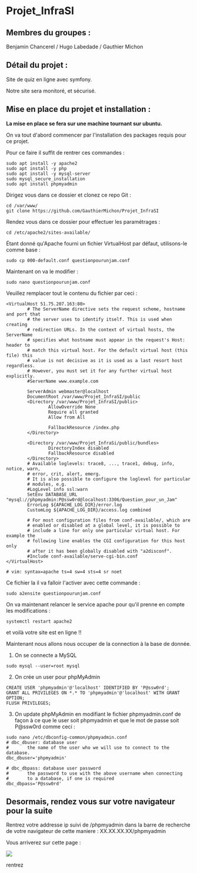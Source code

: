 # Projet_InfraSI

## Membres du groupes : 

Benjamin Chancerel / Hugo Labedade / Gauthier Michon


## Détail du projet :

Site de quiz en ligne avec symfony.

Notre site sera monitoré, et sécurisé.

## Mise en place du projet et installation :

<b>La mise en place se fera sur une machine tournant sur ubuntu.</b>

On va tout d'abord commencer par l'installation des packages requis pour ce projet.

Pour ce faire il suffit de rentrer ces commandes :
```
sudo apt install -y apache2
sudo apt install -y php
sudo apt install -y mysql-server
sudo mysql_secure_installation
sudo apt install phpmyadmin

```

Dirigez vous dans ce dossier et clonez ce repo Git :
```
cd /var/www/
git clone https://github.com/GauthierMichon/Projet_InfraSI
```

Rendez vous dans ce dossier pour effectuer les paramétrages :
```
cd /etc/apache2/sites-available/
```

Étant donné qu'Apache fourni un fichier VirtualHost par défaut, utilisons-le comme base :
```
sudo cp 000-default.conf questionpourunjam.conf
```

Maintenant on va le modifier :
```
sudo nano questionpourunjam.conf
```

Veuillez remplacer tout le contenu du fichier par ceci :
```
<VirtualHost 51.75.207.163:80>
        # The ServerName directive sets the request scheme, hostname and port that
        # the server uses to identify itself. This is used when creating
        # redirection URLs. In the context of virtual hosts, the ServerName
        # specifies what hostname must appear in the request's Host: header to
        # match this virtual host. For the default virtual host (this file) this
        # value is not decisive as it is used as a last resort host regardless.
        # However, you must set it for any further virtual host explicitly.
        #ServerName www.example.com

        ServerAdmin webmaster@localhost
        DocumentRoot /var/www/Projet_InfraSI/public
        <Directory /var/www/Projet_InfraSI/public>
                AllowOverride None
                Require all granted
                Allow from All

                FallbackResource /index.php
        </Directory>

        <Directory /var/www/Projet_InfraSi/public/bundles>
                DirectoryIndex disabled
                FallbackResource disabled
        </Directory>
        # Available loglevels: trace8, ..., trace1, debug, info, notice, warn,
        # error, crit, alert, emerg.
        # It is also possible to configure the loglevel for particular
        # modules, e.g.
        #LogLevel info ssl:warn
        SetEnv DATABASE_URL "mysql://phpmyadmin:P@ssw0rd@localhost:3306/Question_pour_un_Jam"
        ErrorLog ${APACHE_LOG_DIR}/error.log
        CustomLog ${APACHE_LOG_DIR}/access.log combined

        # For most configuration files from conf-available/, which are
        # enabled or disabled at a global level, it is possible to
        # include a line for only one particular virtual host. For example the
        # following line enables the CGI configuration for this host only
        # after it has been globally disabled with "a2disconf".
        #Include conf-available/serve-cgi-bin.conf
</VirtualHost>

# vim: syntax=apache ts=4 sw=4 sts=4 sr noet
```

Ce fichier la il va falloir l'activer avec cette commande :
```
sudo a2ensite questionpourunjam.conf
```

On va maintenant relancer le service apache pour qu'il prenne en compte les modifications :
```
systemctl restart apache2
```

et voilà votre site est en ligne !!

Maintenant nous allons nous occuper de la connection à la base de donnée.

1. On se connecte a MySQL
```
sudo mysql --user=root mysql
```

2. On crée un user pour phpMyAdmin 
```
CREATE USER 'phpmyadmin'@'localhost' IDENTIFIED BY 'P@ssw0rd';
GRANT ALL PRIVILEGES ON *.* TO 'phpmyadmin'@'localhost' WITH GRANT OPTION;
FLUSH PRIVILEGES;
```
3. On update phpMyAdmin en modifiant le fichier phpmyadmin.conf de façon à ce que le user soit phpmyadmin et que le mot de passe soit P@ssw0rd comme ceci :
```
sudo nano /etc/dbconfig-common/phpmyadmin.conf
# dbc_dbuser: database user
#       the name of the user who we will use to connect to the database.
dbc_dbuser='phpmyadmin'

# dbc_dbpass: database user password
#       the password to use with the above username when connecting
#       to a database, if one is required
dbc_dbpass='P@ssw0rd'
```

## Desormais, rendez vous sur votre navigateur pour la suite

Rentrez votre addresse ip suivi de /phpmyadmin dans la barre de recherche de votre navigateur de cette maniere :
XX.XX.XX.XX/phpmyadmin

Vous arriverez sur cette page :

![](https://imgur.com/akxnoya)

rentrez 

